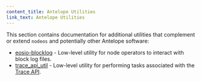 ```yaml
---
content_title: Antelope Utilities
link_text: Antelope Utilities
---
```


This section contains documentation for additional utilities that complement or extend `nodeos` and potentially other Antelope software:

* [eosio-blocklog](eosio-blocklog.md) - Low-level utility for node operators to interact with block log files.
* [trace_api_util](trace_api_util.md) - Low-level utility for performing tasks associated with the [Trace API](../01_nodeos/03_plugins/trace_api_plugin/index.md).
